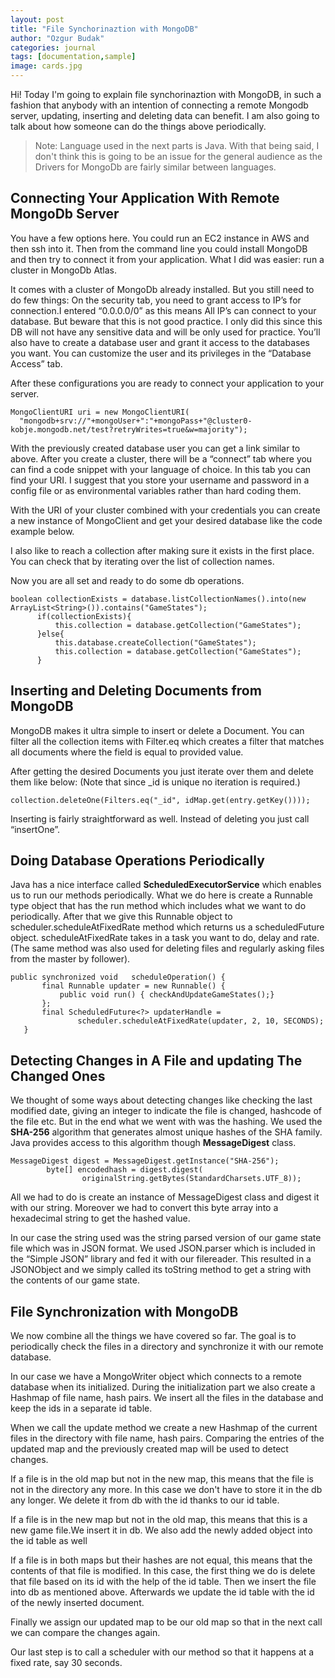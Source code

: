 ```yaml
---
layout: post
title: "File Synchorinaztion with MongoDB"
author: "Ozgur Budak"
categories: journal
tags: [documentation,sample]
image: cards.jpg
---
```


Hi! Today I'm going to explain file synchorinaztion with MongoDB, in such a fashion that anybody with an intention of connecting a remote Mongodb server, updating, inserting and deleting data can benefit. I am also going to talk about how someone can do the things above periodically.

> Note: Language used in the next parts is Java. With that being said, I don't think this is going to be an issue for the general audience as the Drivers for MongoDb are fairly similar between languages.

## Connecting Your Application With Remote MongoDb Server

You have a few options here. You could run an EC2 instance in AWS and then ssh into it. Then from the command line you could install MongoDB and then try to connect it from your application. What I did was easier: run a cluster in MongoDb Atlas.

It comes with a cluster of MongoDb already installed. But you still need to do few things:
On the security tab, you need to grant access to IP’s for connection.I entered “0.0.0.0/0” as this means All IP’s can connect to your database. But beware that this is not good practice. I only did this since this DB will not have any sensitive data and will be only used for practice.
You’ll also have to create a database user and grant it access to the databases you want. You can customize the user and its privileges in the “Database Access” tab.

After these configurations you are ready to connect your application to your server.

 ```
 MongoClientURI uri = new MongoClientURI(
   "mongodb+srv://"+mongoUser+":"+mongoPass+"@cluster0-kobje.mongodb.net/test?retryWrites=true&w=majority");
 ```


 With the previously created database user you can get a link similar to above. After you create a cluster, there will be a “connect” tab where you can find a code snippet with your language of choice. In this tab you can find your URI. I suggest that you store your username and password in a config file or as environmental variables rather than hard coding them.

 With the URI of your cluster combined with your credentials you can create a new instance of MongoClient and get your desired database like the code example below.

 I also like to reach a collection after making sure it exists in the first place. You can check that by iterating over the list of collection names.

Now you are all set and ready to do some db operations.

 ```
boolean collectionExists = database.listCollectionNames().into(new ArrayList<String>()).contains("GameStates");
       if(collectionExists){
           this.collection = database.getCollection("GameStates");
       }else{
           this.database.createCollection("GameStates");
           this.collection = database.getCollection("GameStates");
       }
 ```

## Inserting and Deleting Documents from MongoDB

 MongoDB makes it ultra simple to insert or delete a Document. You can filter all the collection items with Filter.eq which creates a filter that matches all documents where the field is equal to provided value.

 After getting the desired Documents you just iterate over them and delete them like below:
 (Note that since _id is unique no iteration is required.)

```
collection.deleteOne(Filters.eq("_id", idMap.get(entry.getKey())));

```

Inserting is fairly straightforward as well. Instead of deleting you just call “insertOne”.


## Doing Database Operations Periodically

Java has a nice interface called **ScheduledExecutorService** which enables us to run our methods periodically. What we do here is create a Runnable type object that has the run method which includes what we want to do periodically.
After that we give this Runnable object to  scheduler.scheduleAtFixedRate method which returns us a scheduledFuture object. scheduleAtFixedRate takes in a task you want to do, delay and rate. (The same method was also used for deleting files and regularly asking files from the master by follower).

```
public synchronized void   scheduleOperation() {
       final Runnable updater = new Runnable() {
           public void run() { checkAndUpdateGameStates();}
       };
       final ScheduledFuture<?> updaterHandle =
               scheduler.scheduleAtFixedRate(updater, 2, 10, SECONDS);
   }

```

## Detecting Changes in A File and updating The Changed Ones


We thought of some ways about detecting changes like checking the last modified date, giving an integer to indicate the file is changed, hashcode of the file etc. But in the end what we went with was the hashing. We used the **SHA-256** algorithm that generates almost unique hashes of the SHA family. Java provides access to this algorithm though **MessageDigest** class.


```
MessageDigest digest = MessageDigest.getInstance("SHA-256");
        byte[] encodedhash = digest.digest(
                originalString.getBytes(StandardCharsets.UTF_8));
```

All we had to do is create an instance of MessageDigest class and digest it with our string.
Moreover we had to convert this byte array into a hexadecimal string to get the hashed value.

In our case the string used was the string parsed version of our game state file which was in JSON format. We used JSON.parser which is included in the  “Simple JSON” library and fed it with our filereader. This resulted in a JSONObject and we simply called its toString method to get a string with the contents of our game state.

## File Synchronization with MongoDB

We now combine all the things we have covered so far. The goal is to periodically check the files in a directory and synchronize it with our remote database.

In our case we have a MongoWriter object which connects to a remote database when its initialized. During the initialization part we also create a Hashmap of file name, hash pairs.
We insert all the files in the database and keep the ids in a separate id table.

When we call the update method we create a new Hashmap of the current files in the directory with file name, hash pairs. Comparing the entries of the updated map and the previously created map will be used to detect changes.

If a file is in the old map but not in the new map, this means that the file is not in the directory any more. In this case we don't have to store it in the db any longer. We delete it from db with the id thanks to our id table.

If a file is in the new map but not in the old map, this means that this is a new game file.We insert it in db. We also add the newly added object into the id table as well

If a file is in both maps but their hashes are not equal, this means that the contents of that file is modified. In this case, the first thing we do is delete that file based on its id with the help of the id table. Then we insert the file into db as mentioned above. Afterwards we update the id table with the id of the newly inserted document.

Finally we assign our updated map to be our old map so that in the next call we can compare the changes again.

Our last step is to call a scheduler with our method so that it happens at a fixed rate, say 30 seconds.
